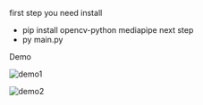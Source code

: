 first step you need install
- pip install opencv-python mediapipe
next step
- py main.py

Demo

![demo1](https://github.com/user-attachments/assets/400ed401-3706-4bdd-9664-ef6326d50a26)

![demo2](https://github.com/user-attachments/assets/7e179aa0-11cd-4265-a7a5-50145b656998)
